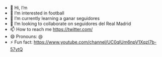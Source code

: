 - 👋 Hi, I’m 
- 👀 I’m interested in football
- 🌱 I’m currently learning a ganar seguidores
- 💞️ I’m looking to collaborate on seguidores del Real Madrid
- 📫 How to reach me https://twitter.com/
- 😄 Pronouns: @
- ⚡ Fun fact: https://www.youtube.com/channel/UC0qlUm6npV1XqzI7b-57ytQ

<!---
RMSPORTS1902/RMSPORTS1902 is a ✨ special ✨ repository because its `README.md` (this file) appears on your GitHub profile.
You can click the Preview link to take a look at your changes.
--->
